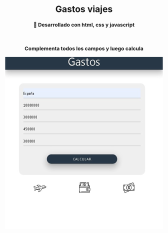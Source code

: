 <div id="header" align="center">
    <h1 align="center">Gastos viajes</h1>
</div>

<div align="center">
    <h3> 🔨 Desarrollado con html, css y javascript</h3>
<div>
<br>
<div align="center">
<h3> Complementa todos los campos y luego calcula</h3>
   <img src="img/gasto_viaje1.jpg" width="534" height="551">
</div>